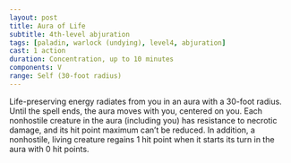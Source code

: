 ```yaml
---
layout: post
title: Aura of Life
subtitle: 4th-level abjuration
tags: [paladin, warlock (undying), level4, abjuration]
cast: 1 action
duration: Concentration, up to 10 minutes
components: V
range: Self (30-foot radius)
---
```

Life-preserving energy radiates from you in an aura with a 30-foot radius. Until the spell ends, the aura moves with you, centered on you. Each nonhostile creature in the aura (including you) has resistance to necrotic damage, and its hit point maximum can’t be reduced. In addition, a nonhostile, living creature regains 1 hit point when it starts its turn in the aura with 0 hit points.